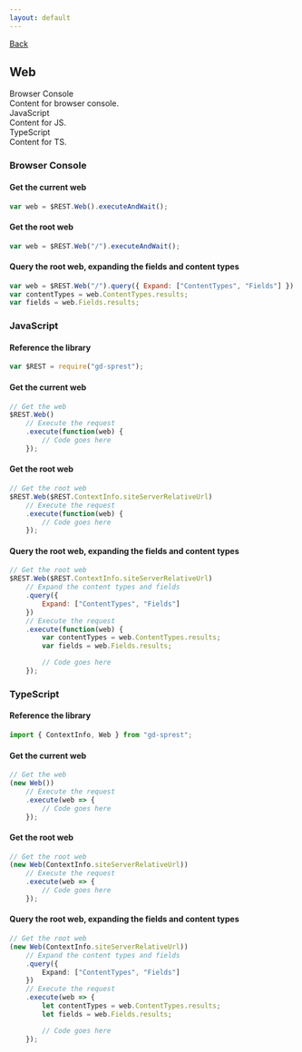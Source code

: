 ```yaml
---
layout: default
---
```

[Back](/api/web)
## Web

<div class="tabs">
    <div class="tab-item selected">
        <div class="title">Browser Console</div>
        <div class="content">Content for browser console.</div>
    </div>
    <div class="tab-item">
        <div class="title">JavaScript</div>
        <div class="content">Content for JS.</div>
    </div>
    <div class="tab-item">
        <div class="title">TypeScript</div>
        <div class="content">Content for TS.</div>
    </div>
</div>

### Browser Console
#### Get the current web
```js
var web = $REST.Web().executeAndWait();
```
#### Get the root web
```js
var web = $REST.Web("/").executeAndWait();
```
#### Query the root web, expanding the fields and content types
```js
var web = $REST.Web("/").query({ Expand: ["ContentTypes", "Fields"] }).executeAndWait();
var contentTypes = web.ContentTypes.results;
var fields = web.Fields.results;
```
### JavaScript
#### Reference the library
```js
var $REST = require("gd-sprest");
```
#### Get the current web
```js
// Get the web
$REST.Web()
    // Execute the request
    .execute(function(web) {
        // Code goes here
    });
```
#### Get the root web
```js
// Get the root web
$REST.Web($REST.ContextInfo.siteServerRelativeUrl)
    // Execute the request
    .execute(function(web) {
        // Code goes here
    });
```
#### Query the root web, expanding the fields and content types
```js
// Get the root web
$REST.Web($REST.ContextInfo.siteServerRelativeUrl)
    // Expand the content types and fields
    .query({
        Expand: ["ContentTypes", "Fields"]
    })
    // Execute the request
    .execute(function(web) {
        var contentTypes = web.ContentTypes.results;
        var fields = web.Fields.results;

        // Code goes here
    });
```
### TypeScript
#### Reference the library
```ts
import { ContextInfo, Web } from "gd-sprest";
```
#### Get the current web
```ts
// Get the web
(new Web())
    // Execute the request
    .execute(web => {
        // Code goes here
    });
```
#### Get the root web
```ts
// Get the root web
(new Web(ContextInfo.siteServerRelativeUrl))
    // Execute the request
    .execute(web => {
        // Code goes here
    });
```
#### Query the root web, expanding the fields and content types
```ts
// Get the root web
(new Web(ContextInfo.siteServerRelativeUrl))
    // Expand the content types and fields
    .query({
        Expand: ["ContentTypes", "Fields"]
    })
    // Execute the request
    .execute(web => {
        let contentTypes = web.ContentTypes.results;
        let fields = web.Fields.results;

        // Code goes here
    });
```